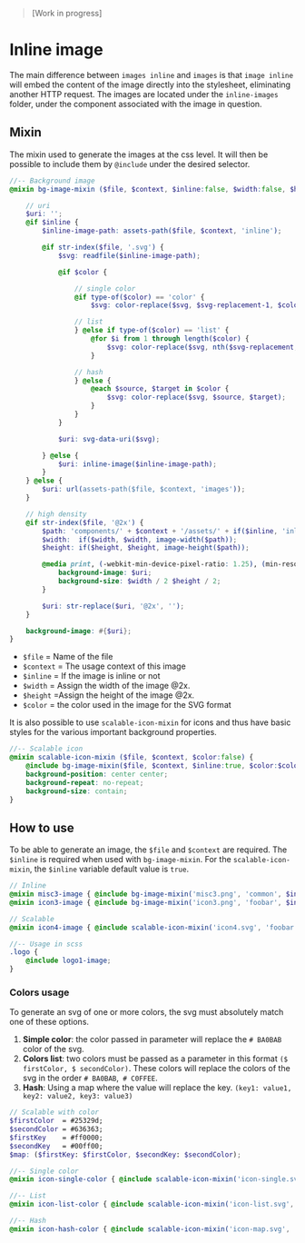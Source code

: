 > [Work in progress]

# Inline image
The main difference between `images inline` and `images` is that `image inline` will embed the content of the image directly into the stylesheet, eliminating another HTTP request.
The images are located under the `inline-images` folder, under the component associated with the image in question.

## Mixin
The mixin used to generate the images at the css level. It will then be possible to include them by `@include` under the desired selector.

```scss
//-- Background image
@mixin bg-image-mixin ($file, $context, $inline:false, $width:false, $height:false, $color:false) {

	// uri
	$uri: '';
	@if $inline {
		$inline-image-path: assets-path($file, $context, 'inline');

		@if str-index($file, '.svg') {
			$svg: readfile($inline-image-path);

			@if $color {

				// single color
				@if type-of($color) == 'color' {
					$svg: color-replace($svg, $svg-replacement-1, $color);

				// list
				} @else if type-of($color) == 'list' {
					@for $i from 1 through length($color) {
						$svg: color-replace($svg, nth($svg-replacement, $i), nth($color, $i));
					}

				// hash
				} @else {
					@each $source, $target in $color {
						$svg: color-replace($svg, $source, $target);
					}
				}
			}

			$uri: svg-data-uri($svg);

		} @else {
			$uri: inline-image($inline-image-path);
		}
	} @else {
		$uri: url(assets-path($file, $context, 'images'));
	}

	// high density
	@if str-index($file, '@2x') {
		$path: 'components/' + $context + '/assets/' + if($inline, 'inline-', '') + 'images/' + $file;
		$width:  if($width, $width, image-width($path));
		$height: if($height, $height, image-height($path));

		@media print, (-webkit-min-device-pixel-ratio: 1.25), (min-resolution: 1.25dppx), (min-resolution: 120dpi) {
			background-image: $uri;
			background-size: $width / 2 $height / 2;
		}

		$uri: str-replace($uri, '@2x', '');
	}

	background-image: #{$uri};
}
```
- `$file` = Name of the file
- `$context` = The usage context of this image
- `$inline` = If the image is inline or not
- `$width` = Assign the width of the image @2x.
- `$height` =Assign the height of the image @2x.
- `$color` = the color used in the image for the SVG format

It is also possible to use `scalable-icon-mixin` for icons and thus have basic styles for the various important background properties.

```scss
//-- Scalable icon
@mixin scalable-icon-mixin ($file, $context, $color:false) {
	@include bg-image-mixin($file, $context, $inline:true, $color:$color);
	background-position: center center;
	background-repeat: no-repeat;
	background-size: contain;
}
```

## How to use
To be able to generate an image, the `$file` and `$context` are required.
The `$inline` is required when used with `bg-image-mixin`.
For the `scalable-icon-mixin`, the `$inline` variable default value is `true`.

```scss
// Inline
@mixin misc3-image { @include bg-image-mixin('misc3.png', 'common', $inline:true); }
@mixin icon3-image { @include bg-image-mixin('icon3.png', 'foobar', $inline:true); }

// Scalable
@mixin icon4-image { @include scalable-icon-mixin('icon4.svg', 'foobar'); }

//-- Usage in scss
.logo {
	@include logo1-image;
}
```

### Colors usage
To generate an svg of one or more colors, the svg must absolutely match one of these options.
1. **Simple color**: the color passed in parameter will replace the `# BA0BAB` color of the svg.
2. **Colors list**: two colors must be passed as a parameter in this format `($ firstColor, $ secondColor)`. These colors will replace the colors of the svg in the order `# BA0BAB`,` # C0FFEE`.
3. **Hash**: Using a map where the value will replace the key. `(key1: value1, key2: value2, key3: value3)`

```scss
// Scalable with color
$firstColor  = #25329d;
$secondColor = #636363;
$firstKey    = #ff0000;
$secondKey   = #00ff00;
$map: ($firstKey: $firstColor, $secondKey: $secondColor);

//-- Single color
@mixin icon-single-color { @include scalable-icon-mixin('icon-single.svg', 'foobar', $color:$firstColor); }

//-- List
@mixin icon-list-color { @include scalable-icon-mixin('icon-list.svg', 'foobar', $color:($firstColor, $secondColor)); }

//-- Hash
@mixin icon-hash-color { @include scalable-icon-mixin('icon-map.svg', 'foobar', $color:$map); }

```
